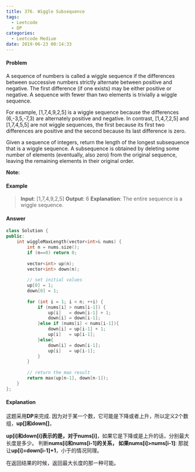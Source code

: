 ```yaml
---
title: 376. Wiggle Subsequence
tags:
  - Leetcode
  - DP
categories:
  - Leetcode Medium
date: 2019-06-23 00:14:33
---
```


#### Problem
A sequence of numbers is called a wiggle sequence if the differences between successive numbers strictly alternate between positive and negative. The first difference (if one exists) may be either positive or negative. A sequence with fewer than two elements is trivially a wiggle sequence.

For example, [1,7,4,9,2,5] is a wiggle sequence because the differences (6,-3,5,-7,3) are alternately positive and negative. In contrast, [1,4,7,2,5] and [1,7,4,5,5] are not wiggle sequences, the first because its first two differences are positive and the second because its last difference is zero.

Given a sequence of integers, return the length of the longest subsequence that is a wiggle sequence. A subsequence is obtained by deleting some number of elements (eventually, also zero) from the original sequence, leaving the remaining elements in their original order.

**Note:**


#### Example
> **Input**: [1,7,4,9,2,5]
**Output**: 6
**Explanation**: The entire sequence is a wiggle sequence.


#### Answer
```c++
class Solution {
public:
    int wiggleMaxLength(vector<int>& nums) {
        int n = nums.size();
        if (n==0) return 0;
        
        vector<int> up(n);
        vector<int> down(n);
        
        // set initial values
        up[0] = 1;
        down[0] = 1;
        
        for (int i = 1; i < n; ++i) {
            if (nums[i] > nums[i-1]) {
                up[i]   = down[i-1] + 1;
                down[i] = down[i-1];
            }else if (nums[i] < nums[i-1]){
                down[i] = up[i-1] + 1;
                up[i]   = up[i-1];
            }else{
                down[i] = down[i-1];
                up[i]   = up[i-1];
            }
        }
        
        // return the max result
        return max(up[n-1], down[n-1]);
    }
};
````
#### Explanation

这题采用**DP**来完成.
因为对于某一个数，它可能是下降或者上升，所以定义2个数组，**up[]**和**down[]**，

**up[i]**和**down[i]**表示的是，对于**nums[i]**，如果它是下降或是上升的话，分别最大长度是多少。
判断**nums[i]**和**nums[i-1]**的关系，
如果**nums[i]>nums[i-1]**: 那就让**up[i]=down[i-1]+1**，小于的情况同理。

在返回结果的时候，返回最大长度的那一种可能。